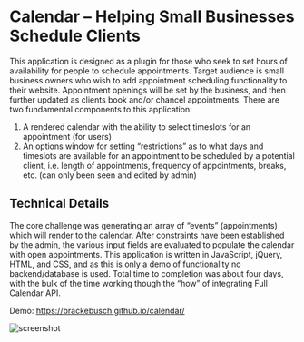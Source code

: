 # Calendar – Helping Small Businesses Schedule Clients

This application is designed as a plugin for those who seek to set hours of availability for people to schedule appointments. Target audience is small business owners who wish to add appointment scheduling functionality to their website. Appointment openings will be set by the business, and then further updated as clients book and/or chancel appointments.
There are two fundamental components to this application: 
1.	A rendered calendar with the ability to select timeslots for an appointment (for users)
2.	An options window for setting “restrictions” as to what days and timeslots are available for an appointment to be scheduled by a potential client, i.e. length of appointments, frequency of appointments, breaks, etc. (can only been seen and edited by admin)

## Technical Details
The core challenge was generating an array of “events” (appointments) which will render to the calendar. After constraints have been established by the admin, the various input fields are evaluated to populate the calendar with open appointments. 
This application is written in JavaScript, jQuery, HTML, and CSS,  and as this is only a demo of functionality no backend/database is used. Total time to completion was about four days, with the bulk of the time working though the “how” of integrating Full Calendar API.

Demo: https://brackebusch.github.io/calendar/

![screenshot](https://user-images.githubusercontent.com/6962425/38648223-e2a79906-3da4-11e8-8ec9-1d64051bfc07.png)




